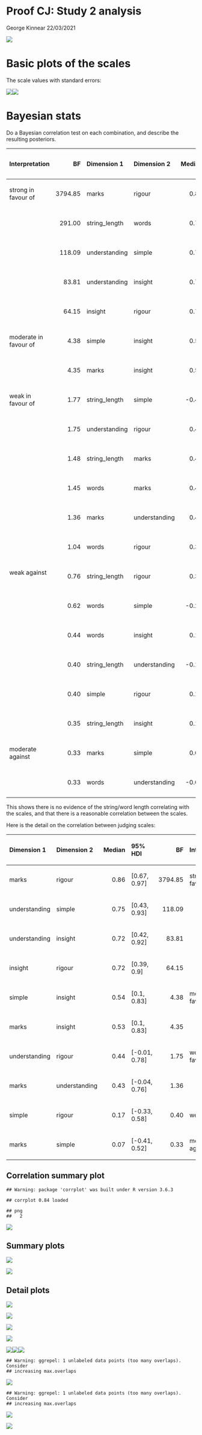 Proof CJ: Study 2 analysis
================
George Kinnear
22/03/2021

![](figs-web/05-study2-analysis/unnamed-chunk-1-1.png)<!-- -->

# Basic plots of the scales

The scale values with standard errors:

![](figs-web/05-study2-analysis/unnamed-chunk-2-1.png)<!-- -->![](figs-web/05-study2-analysis/unnamed-chunk-2-2.png)<!-- -->

# Bayesian stats

Do a Bayesian correlation test on each combination, and describe the
resulting posteriors.

<table class="table table-striped" style="width: auto !important; ">

<thead>

<tr>

<th style="text-align:left;">

Interpretation

</th>

<th style="text-align:right;">

BF

</th>

<th style="text-align:left;">

Dimension 1

</th>

<th style="text-align:left;">

Dimension 2

</th>

<th style="text-align:right;">

Median

</th>

<th style="text-align:left;">

95% HDI

</th>

<th style="text-align:left;">

Visualisation

</th>

</tr>

</thead>

<tbody>

<tr>

<td style="text-align:left;vertical-align: top !important;" rowspan="5">

strong in favour of

</td>

<td style="text-align:right;">

3794.85

</td>

<td style="text-align:left;">

marks

</td>

<td style="text-align:left;">

rigour

</td>

<td style="text-align:right;">

0.86

</td>

<td style="text-align:left;">

\[0.67, 0.97\]

</td>

<td style="text-align:left;">

<svg xmlns="http://www.w3.org/2000/svg" xmlns:xlink="http://www.w3.org/1999/xlink" class="svglite" width="48.00pt" height="12.00pt" viewbox="0 0 48.00 12.00">

<defs>

<style type="text/css">
    .svglite line, .svglite polyline, .svglite polygon, .svglite path, .svglite rect, .svglite circle {
      fill: none;
      stroke: #000000;
      stroke-linecap: round;
      stroke-linejoin: round;
      stroke-miterlimit: 10.00;
    }
  </style>

</defs><rect width="100%" height="100%" style="stroke: none; fill: none;"></rect><defs><clippath id="cpMC4wMHw0OC4wMHwwLjAwfDEyLjAw"><rect x="0.00" y="0.00" width="48.00" height="12.00"></rect></clippath></defs><g clip-path="url(#cpMC4wMHw0OC4wMHwwLjAwfDEyLjAw)">
</g><defs><clippath id="cpMC4wMHw0OC4wMHwyLjg4fDEyLjAw"><rect x="0.00" y="2.88" width="48.00" height="9.12"></rect></clippath></defs><g clip-path="url(#cpMC4wMHw0OC4wMHwyLjg4fDEyLjAw)"><rect x="41.51" y="6.94" width="1.00" height="1.00" style="stroke-width: 0.75; stroke: none; fill: #000000;"></rect><line x1="37.36" y1="7.44" x2="44.58" y2="7.44" style="stroke-width: 0.75;"></line><polyline points="37.36,5.04 37.36,7.44 37.36,9.84 " style="stroke-width: 0.75;"></polyline><polyline points="44.58,9.84 44.58,7.44 44.58,5.04 " style="stroke-width: 0.75;"></polyline><polygon points="40.66,8.79 43.36,8.79 43.36,6.09 40.66,6.09 " style="stroke-width: 0.75; stroke: none; fill: #FF0000;"></polygon><line x1="21.69" y1="12.00" x2="21.69" y2="2.88" style="stroke-width: 0.75; stroke-dasharray: 1.00,3.00;"></line></g>

</svg>

</td>

</tr>

<tr>

<td style="text-align:right;">

291.00

</td>

<td style="text-align:left;">

string\_length

</td>

<td style="text-align:left;">

words

</td>

<td style="text-align:right;">

0.78

</td>

<td style="text-align:left;">

\[0.54, 0.94\]

</td>

<td style="text-align:left;">

<svg xmlns="http://www.w3.org/2000/svg" xmlns:xlink="http://www.w3.org/1999/xlink" class="svglite" width="48.00pt" height="12.00pt" viewbox="0 0 48.00 12.00">

<defs>

<style type="text/css">
    .svglite line, .svglite polyline, .svglite polygon, .svglite path, .svglite rect, .svglite circle {
      fill: none;
      stroke: #000000;
      stroke-linecap: round;
      stroke-linejoin: round;
      stroke-miterlimit: 10.00;
    }
  </style>

</defs><rect width="100%" height="100%" style="stroke: none; fill: none;"></rect><defs><clippath id="cpMC4wMHw0OC4wMHwwLjAwfDEyLjAw"><rect x="0.00" y="0.00" width="48.00" height="12.00"></rect></clippath></defs><g clip-path="url(#cpMC4wMHw0OC4wMHwwLjAwfDEyLjAw)">
</g><defs><clippath id="cpMC4wMHw0OC4wMHwyLjg4fDEyLjAw"><rect x="0.00" y="2.88" width="48.00" height="9.12"></rect></clippath></defs><g clip-path="url(#cpMC4wMHw0OC4wMHwyLjg4fDEyLjAw)"><rect x="39.56" y="6.94" width="1.00" height="1.00" style="stroke-width: 0.75; stroke: none; fill: #000000;"></rect><line x1="34.43" y1="7.44" x2="43.86" y2="7.44" style="stroke-width: 0.75;"></line><polyline points="34.43,5.04 34.43,7.44 34.43,9.84 " style="stroke-width: 0.75;"></polyline><polyline points="43.86,9.84 43.86,7.44 43.86,5.04 " style="stroke-width: 0.75;"></polyline><polygon points="38.71,8.79 41.41,8.79 41.41,6.09 38.71,6.09 " style="stroke-width: 0.75; stroke: none; fill: #FF0000;"></polygon><line x1="21.69" y1="12.00" x2="21.69" y2="2.88" style="stroke-width: 0.75; stroke-dasharray: 1.00,3.00;"></line></g>

</svg>

</td>

</tr>

<tr>

<td style="text-align:right;">

118.09

</td>

<td style="text-align:left;">

understanding

</td>

<td style="text-align:left;">

simple

</td>

<td style="text-align:right;">

0.75

</td>

<td style="text-align:left;">

\[0.43, 0.93\]

</td>

<td style="text-align:left;">

<svg xmlns="http://www.w3.org/2000/svg" xmlns:xlink="http://www.w3.org/1999/xlink" class="svglite" width="48.00pt" height="12.00pt" viewbox="0 0 48.00 12.00">

<defs>

<style type="text/css">
    .svglite line, .svglite polyline, .svglite polygon, .svglite path, .svglite rect, .svglite circle {
      fill: none;
      stroke: #000000;
      stroke-linecap: round;
      stroke-linejoin: round;
      stroke-miterlimit: 10.00;
    }
  </style>

</defs><rect width="100%" height="100%" style="stroke: none; fill: none;"></rect><defs><clippath id="cpMC4wMHw0OC4wMHwwLjAwfDEyLjAw"><rect x="0.00" y="0.00" width="48.00" height="12.00"></rect></clippath></defs><g clip-path="url(#cpMC4wMHw0OC4wMHwwLjAwfDEyLjAw)">
</g><defs><clippath id="cpMC4wMHw0OC4wMHwyLjg4fDEyLjAw"><rect x="0.00" y="2.88" width="48.00" height="9.12"></rect></clippath></defs><g clip-path="url(#cpMC4wMHw0OC4wMHwyLjg4fDEyLjAw)"><rect x="38.76" y="6.94" width="1.00" height="1.00" style="stroke-width: 0.75; stroke: none; fill: #000000;"></rect><line x1="31.87" y1="7.44" x2="43.56" y2="7.44" style="stroke-width: 0.75;"></line><polyline points="31.87,5.04 31.87,7.44 31.87,9.84 " style="stroke-width: 0.75;"></polyline><polyline points="43.56,9.84 43.56,7.44 43.56,5.04 " style="stroke-width: 0.75;"></polyline><polygon points="37.91,8.79 40.61,8.79 40.61,6.09 37.91,6.09 " style="stroke-width: 0.75; stroke: none; fill: #FF0000;"></polygon><line x1="21.69" y1="12.00" x2="21.69" y2="2.88" style="stroke-width: 0.75; stroke-dasharray: 1.00,3.00;"></line></g>

</svg>

</td>

</tr>

<tr>

<td style="text-align:right;">

83.81

</td>

<td style="text-align:left;">

understanding

</td>

<td style="text-align:left;">

insight

</td>

<td style="text-align:right;">

0.72

</td>

<td style="text-align:left;">

\[0.42, 0.92\]

</td>

<td style="text-align:left;">

<svg xmlns="http://www.w3.org/2000/svg" xmlns:xlink="http://www.w3.org/1999/xlink" class="svglite" width="48.00pt" height="12.00pt" viewbox="0 0 48.00 12.00">

<defs>

<style type="text/css">
    .svglite line, .svglite polyline, .svglite polygon, .svglite path, .svglite rect, .svglite circle {
      fill: none;
      stroke: #000000;
      stroke-linecap: round;
      stroke-linejoin: round;
      stroke-miterlimit: 10.00;
    }
  </style>

</defs><rect width="100%" height="100%" style="stroke: none; fill: none;"></rect><defs><clippath id="cpMC4wMHw0OC4wMHwwLjAwfDEyLjAw"><rect x="0.00" y="0.00" width="48.00" height="12.00"></rect></clippath></defs><g clip-path="url(#cpMC4wMHw0OC4wMHwwLjAwfDEyLjAw)">
</g><defs><clippath id="cpMC4wMHw0OC4wMHwyLjg4fDEyLjAw"><rect x="0.00" y="2.88" width="48.00" height="9.12"></rect></clippath></defs><g clip-path="url(#cpMC4wMHw0OC4wMHwyLjg4fDEyLjAw)"><rect x="38.24" y="6.94" width="1.00" height="1.00" style="stroke-width: 0.75; stroke: none; fill: #000000;"></rect><line x1="31.69" y1="7.44" x2="43.38" y2="7.44" style="stroke-width: 0.75;"></line><polyline points="31.69,5.04 31.69,7.44 31.69,9.84 " style="stroke-width: 0.75;"></polyline><polyline points="43.38,9.84 43.38,7.44 43.38,5.04 " style="stroke-width: 0.75;"></polyline><polygon points="37.39,8.79 40.09,8.79 40.09,6.09 37.39,6.09 " style="stroke-width: 0.75; stroke: none; fill: #FF0000;"></polygon><line x1="21.69" y1="12.00" x2="21.69" y2="2.88" style="stroke-width: 0.75; stroke-dasharray: 1.00,3.00;"></line></g>

</svg>

</td>

</tr>

<tr>

<td style="text-align:right;">

64.15

</td>

<td style="text-align:left;">

insight

</td>

<td style="text-align:left;">

rigour

</td>

<td style="text-align:right;">

0.72

</td>

<td style="text-align:left;">

\[0.39, 0.9\]

</td>

<td style="text-align:left;">

<svg xmlns="http://www.w3.org/2000/svg" xmlns:xlink="http://www.w3.org/1999/xlink" class="svglite" width="48.00pt" height="12.00pt" viewbox="0 0 48.00 12.00">

<defs>

<style type="text/css">
    .svglite line, .svglite polyline, .svglite polygon, .svglite path, .svglite rect, .svglite circle {
      fill: none;
      stroke: #000000;
      stroke-linecap: round;
      stroke-linejoin: round;
      stroke-miterlimit: 10.00;
    }
  </style>

</defs><rect width="100%" height="100%" style="stroke: none; fill: none;"></rect><defs><clippath id="cpMC4wMHw0OC4wMHwwLjAwfDEyLjAw"><rect x="0.00" y="0.00" width="48.00" height="12.00"></rect></clippath></defs><g clip-path="url(#cpMC4wMHw0OC4wMHwwLjAwfDEyLjAw)">
</g><defs><clippath id="cpMC4wMHw0OC4wMHwyLjg4fDEyLjAw"><rect x="0.00" y="2.88" width="48.00" height="9.12"></rect></clippath></defs><g clip-path="url(#cpMC4wMHw0OC4wMHwyLjg4fDEyLjAw)"><rect x="38.08" y="6.94" width="1.00" height="1.00" style="stroke-width: 0.75; stroke: none; fill: #000000;"></rect><line x1="30.97" y1="7.44" x2="42.89" y2="7.44" style="stroke-width: 0.75;"></line><polyline points="30.97,5.04 30.97,7.44 30.97,9.84 " style="stroke-width: 0.75;"></polyline><polyline points="42.89,9.84 42.89,7.44 42.89,5.04 " style="stroke-width: 0.75;"></polyline><polygon points="37.23,8.79 39.93,8.79 39.93,6.09 37.23,6.09 " style="stroke-width: 0.75; stroke: none; fill: #FF0000;"></polygon><line x1="21.69" y1="12.00" x2="21.69" y2="2.88" style="stroke-width: 0.75; stroke-dasharray: 1.00,3.00;"></line></g>

</svg>

</td>

</tr>

<tr>

<td style="text-align:left;vertical-align: top !important;" rowspan="2">

moderate in favour of

</td>

<td style="text-align:right;">

4.38

</td>

<td style="text-align:left;">

simple

</td>

<td style="text-align:left;">

insight

</td>

<td style="text-align:right;">

0.54

</td>

<td style="text-align:left;">

\[0.1, 0.83\]

</td>

<td style="text-align:left;">

<svg xmlns="http://www.w3.org/2000/svg" xmlns:xlink="http://www.w3.org/1999/xlink" class="svglite" width="48.00pt" height="12.00pt" viewbox="0 0 48.00 12.00">

<defs>

<style type="text/css">
    .svglite line, .svglite polyline, .svglite polygon, .svglite path, .svglite rect, .svglite circle {
      fill: none;
      stroke: #000000;
      stroke-linecap: round;
      stroke-linejoin: round;
      stroke-miterlimit: 10.00;
    }
  </style>

</defs><rect width="100%" height="100%" style="stroke: none; fill: none;"></rect><defs><clippath id="cpMC4wMHw0OC4wMHwwLjAwfDEyLjAw"><rect x="0.00" y="0.00" width="48.00" height="12.00"></rect></clippath></defs><g clip-path="url(#cpMC4wMHw0OC4wMHwwLjAwfDEyLjAw)">
</g><defs><clippath id="cpMC4wMHw0OC4wMHwyLjg4fDEyLjAw"><rect x="0.00" y="2.88" width="48.00" height="9.12"></rect></clippath></defs><g clip-path="url(#cpMC4wMHw0OC4wMHwyLjg4fDEyLjAw)"><rect x="33.82" y="6.94" width="1.00" height="1.00" style="stroke-width: 0.75; stroke: none; fill: #000000;"></rect><line x1="23.98" y1="7.44" x2="41.12" y2="7.44" style="stroke-width: 0.75;"></line><polyline points="23.98,5.04 23.98,7.44 23.98,9.84 " style="stroke-width: 0.75;"></polyline><polyline points="41.12,9.84 41.12,7.44 41.12,5.04 " style="stroke-width: 0.75;"></polyline><polygon points="32.97,8.79 35.67,8.79 35.67,6.09 32.97,6.09 " style="stroke-width: 0.75; stroke: none; fill: #FF0000;"></polygon><line x1="21.69" y1="12.00" x2="21.69" y2="2.88" style="stroke-width: 0.75; stroke-dasharray: 1.00,3.00;"></line></g>

</svg>

</td>

</tr>

<tr>

<td style="text-align:right;">

4.35

</td>

<td style="text-align:left;">

marks

</td>

<td style="text-align:left;">

insight

</td>

<td style="text-align:right;">

0.53

</td>

<td style="text-align:left;">

\[0.1, 0.83\]

</td>

<td style="text-align:left;">

<svg xmlns="http://www.w3.org/2000/svg" xmlns:xlink="http://www.w3.org/1999/xlink" class="svglite" width="48.00pt" height="12.00pt" viewbox="0 0 48.00 12.00">

<defs>

<style type="text/css">
    .svglite line, .svglite polyline, .svglite polygon, .svglite path, .svglite rect, .svglite circle {
      fill: none;
      stroke: #000000;
      stroke-linecap: round;
      stroke-linejoin: round;
      stroke-miterlimit: 10.00;
    }
  </style>

</defs><rect width="100%" height="100%" style="stroke: none; fill: none;"></rect><defs><clippath id="cpMC4wMHw0OC4wMHwwLjAwfDEyLjAw"><rect x="0.00" y="0.00" width="48.00" height="12.00"></rect></clippath></defs><g clip-path="url(#cpMC4wMHw0OC4wMHwwLjAwfDEyLjAw)">
</g><defs><clippath id="cpMC4wMHw0OC4wMHwyLjg4fDEyLjAw"><rect x="0.00" y="2.88" width="48.00" height="9.12"></rect></clippath></defs><g clip-path="url(#cpMC4wMHw0OC4wMHwyLjg4fDEyLjAw)"><rect x="33.77" y="6.94" width="1.00" height="1.00" style="stroke-width: 0.75; stroke: none; fill: #000000;"></rect><line x1="24.08" y1="7.44" x2="41.34" y2="7.44" style="stroke-width: 0.75;"></line><polyline points="24.08,5.04 24.08,7.44 24.08,9.84 " style="stroke-width: 0.75;"></polyline><polyline points="41.34,9.84 41.34,7.44 41.34,5.04 " style="stroke-width: 0.75;"></polyline><polygon points="32.92,8.79 35.62,8.79 35.62,6.09 32.92,6.09 " style="stroke-width: 0.75; stroke: none; fill: #FF0000;"></polygon><line x1="21.69" y1="12.00" x2="21.69" y2="2.88" style="stroke-width: 0.75; stroke-dasharray: 1.00,3.00;"></line></g>

</svg>

</td>

</tr>

<tr>

<td style="text-align:left;vertical-align: top !important;" rowspan="6">

weak in favour of

</td>

<td style="text-align:right;">

1.77

</td>

<td style="text-align:left;">

string\_length

</td>

<td style="text-align:left;">

simple

</td>

<td style="text-align:right;">

\-0.44

</td>

<td style="text-align:left;">

\[-0.78, -0.02\]

</td>

<td style="text-align:left;">

<svg xmlns="http://www.w3.org/2000/svg" xmlns:xlink="http://www.w3.org/1999/xlink" class="svglite" width="48.00pt" height="12.00pt" viewbox="0 0 48.00 12.00">

<defs>

<style type="text/css">
    .svglite line, .svglite polyline, .svglite polygon, .svglite path, .svglite rect, .svglite circle {
      fill: none;
      stroke: #000000;
      stroke-linecap: round;
      stroke-linejoin: round;
      stroke-miterlimit: 10.00;
    }
  </style>

</defs><rect width="100%" height="100%" style="stroke: none; fill: none;"></rect><defs><clippath id="cpMC4wMHw0OC4wMHwwLjAwfDEyLjAw"><rect x="0.00" y="0.00" width="48.00" height="12.00"></rect></clippath></defs><g clip-path="url(#cpMC4wMHw0OC4wMHwwLjAwfDEyLjAw)">
</g><defs><clippath id="cpMC4wMHw0OC4wMHwyLjg4fDEyLjAw"><rect x="0.00" y="2.88" width="48.00" height="9.12"></rect></clippath></defs><g clip-path="url(#cpMC4wMHw0OC4wMHwyLjg4fDEyLjAw)"><rect x="10.71" y="6.94" width="1.00" height="1.00" style="stroke-width: 0.75; stroke: none; fill: #000000;"></rect><line x1="3.42" y1="7.44" x2="21.11" y2="7.44" style="stroke-width: 0.75;"></line><polyline points="3.42,5.04 3.42,7.44 3.42,9.84 " style="stroke-width: 0.75;"></polyline><polyline points="21.11,9.84 21.11,7.44 21.11,5.04 " style="stroke-width: 0.75;"></polyline><polygon points="9.86,8.79 12.56,8.79 12.56,6.09 9.86,6.09 " style="stroke-width: 0.75; stroke: none; fill: #FF0000;"></polygon><line x1="21.69" y1="12.00" x2="21.69" y2="2.88" style="stroke-width: 0.75; stroke-dasharray: 1.00,3.00;"></line></g>

</svg>

</td>

</tr>

<tr>

<td style="text-align:right;">

1.75

</td>

<td style="text-align:left;">

understanding

</td>

<td style="text-align:left;">

rigour

</td>

<td style="text-align:right;">

0.44

</td>

<td style="text-align:left;">

\[-0.01, 0.78\]

</td>

<td style="text-align:left;">

<svg xmlns="http://www.w3.org/2000/svg" xmlns:xlink="http://www.w3.org/1999/xlink" class="svglite" width="48.00pt" height="12.00pt" viewbox="0 0 48.00 12.00">

<defs>

<style type="text/css">
    .svglite line, .svglite polyline, .svglite polygon, .svglite path, .svglite rect, .svglite circle {
      fill: none;
      stroke: #000000;
      stroke-linecap: round;
      stroke-linejoin: round;
      stroke-miterlimit: 10.00;
    }
  </style>

</defs><rect width="100%" height="100%" style="stroke: none; fill: none;"></rect><defs><clippath id="cpMC4wMHw0OC4wMHwwLjAwfDEyLjAw"><rect x="0.00" y="0.00" width="48.00" height="12.00"></rect></clippath></defs><g clip-path="url(#cpMC4wMHw0OC4wMHwwLjAwfDEyLjAw)">
</g><defs><clippath id="cpMC4wMHw0OC4wMHwyLjg4fDEyLjAw"><rect x="0.00" y="2.88" width="48.00" height="9.12"></rect></clippath></defs><g clip-path="url(#cpMC4wMHw0OC4wMHwyLjg4fDEyLjAw)"><rect x="31.51" y="6.94" width="1.00" height="1.00" style="stroke-width: 0.75; stroke: none; fill: #000000;"></rect><line x1="21.44" y1="7.44" x2="39.95" y2="7.44" style="stroke-width: 0.75;"></line><polyline points="21.44,5.04 21.44,7.44 21.44,9.84 " style="stroke-width: 0.75;"></polyline><polyline points="39.95,9.84 39.95,7.44 39.95,5.04 " style="stroke-width: 0.75;"></polyline><polygon points="30.66,8.79 33.36,8.79 33.36,6.09 30.66,6.09 " style="stroke-width: 0.75; stroke: none; fill: #FF0000;"></polygon><line x1="21.69" y1="12.00" x2="21.69" y2="2.88" style="stroke-width: 0.75; stroke-dasharray: 1.00,3.00;"></line></g>

</svg>

</td>

</tr>

<tr>

<td style="text-align:right;">

1.48

</td>

<td style="text-align:left;">

string\_length

</td>

<td style="text-align:left;">

marks

</td>

<td style="text-align:right;">

0.41

</td>

<td style="text-align:left;">

\[0, 0.78\]

</td>

<td style="text-align:left;">

<svg xmlns="http://www.w3.org/2000/svg" xmlns:xlink="http://www.w3.org/1999/xlink" class="svglite" width="48.00pt" height="12.00pt" viewbox="0 0 48.00 12.00">

<defs>

<style type="text/css">
    .svglite line, .svglite polyline, .svglite polygon, .svglite path, .svglite rect, .svglite circle {
      fill: none;
      stroke: #000000;
      stroke-linecap: round;
      stroke-linejoin: round;
      stroke-miterlimit: 10.00;
    }
  </style>

</defs><rect width="100%" height="100%" style="stroke: none; fill: none;"></rect><defs><clippath id="cpMC4wMHw0OC4wMHwwLjAwfDEyLjAw"><rect x="0.00" y="0.00" width="48.00" height="12.00"></rect></clippath></defs><g clip-path="url(#cpMC4wMHw0OC4wMHwwLjAwfDEyLjAw)">
</g><defs><clippath id="cpMC4wMHw0OC4wMHwyLjg4fDEyLjAw"><rect x="0.00" y="2.88" width="48.00" height="9.12"></rect></clippath></defs><g clip-path="url(#cpMC4wMHw0OC4wMHwyLjg4fDEyLjAw)"><rect x="30.79" y="6.94" width="1.00" height="1.00" style="stroke-width: 0.75; stroke: none; fill: #000000;"></rect><line x1="21.60" y1="7.44" x2="39.96" y2="7.44" style="stroke-width: 0.75;"></line><polyline points="21.60,5.04 21.60,7.44 21.60,9.84 " style="stroke-width: 0.75;"></polyline><polyline points="39.96,9.84 39.96,7.44 39.96,5.04 " style="stroke-width: 0.75;"></polyline><polygon points="29.94,8.79 32.64,8.79 32.64,6.09 29.94,6.09 " style="stroke-width: 0.75; stroke: none; fill: #FF0000;"></polygon><line x1="21.69" y1="12.00" x2="21.69" y2="2.88" style="stroke-width: 0.75; stroke-dasharray: 1.00,3.00;"></line></g>

</svg>

</td>

</tr>

<tr>

<td style="text-align:right;">

1.45

</td>

<td style="text-align:left;">

words

</td>

<td style="text-align:left;">

marks

</td>

<td style="text-align:right;">

0.43

</td>

<td style="text-align:left;">

\[-0.01, 0.79\]

</td>

<td style="text-align:left;">

<svg xmlns="http://www.w3.org/2000/svg" xmlns:xlink="http://www.w3.org/1999/xlink" class="svglite" width="48.00pt" height="12.00pt" viewbox="0 0 48.00 12.00">

<defs>

<style type="text/css">
    .svglite line, .svglite polyline, .svglite polygon, .svglite path, .svglite rect, .svglite circle {
      fill: none;
      stroke: #000000;
      stroke-linecap: round;
      stroke-linejoin: round;
      stroke-miterlimit: 10.00;
    }
  </style>

</defs><rect width="100%" height="100%" style="stroke: none; fill: none;"></rect><defs><clippath id="cpMC4wMHw0OC4wMHwwLjAwfDEyLjAw"><rect x="0.00" y="0.00" width="48.00" height="12.00"></rect></clippath></defs><g clip-path="url(#cpMC4wMHw0OC4wMHwwLjAwfDEyLjAw)">
</g><defs><clippath id="cpMC4wMHw0OC4wMHwyLjg4fDEyLjAw"><rect x="0.00" y="2.88" width="48.00" height="9.12"></rect></clippath></defs><g clip-path="url(#cpMC4wMHw0OC4wMHwyLjg4fDEyLjAw)"><rect x="31.22" y="6.94" width="1.00" height="1.00" style="stroke-width: 0.75; stroke: none; fill: #000000;"></rect><line x1="21.55" y1="7.44" x2="40.23" y2="7.44" style="stroke-width: 0.75;"></line><polyline points="21.55,5.04 21.55,7.44 21.55,9.84 " style="stroke-width: 0.75;"></polyline><polyline points="40.23,9.84 40.23,7.44 40.23,5.04 " style="stroke-width: 0.75;"></polyline><polygon points="30.37,8.79 33.07,8.79 33.07,6.09 30.37,6.09 " style="stroke-width: 0.75; stroke: none; fill: #FF0000;"></polygon><line x1="21.69" y1="12.00" x2="21.69" y2="2.88" style="stroke-width: 0.75; stroke-dasharray: 1.00,3.00;"></line></g>

</svg>

</td>

</tr>

<tr>

<td style="text-align:right;">

1.36

</td>

<td style="text-align:left;">

marks

</td>

<td style="text-align:left;">

understanding

</td>

<td style="text-align:right;">

0.43

</td>

<td style="text-align:left;">

\[-0.04, 0.76\]

</td>

<td style="text-align:left;">

<svg xmlns="http://www.w3.org/2000/svg" xmlns:xlink="http://www.w3.org/1999/xlink" class="svglite" width="48.00pt" height="12.00pt" viewbox="0 0 48.00 12.00">

<defs>

<style type="text/css">
    .svglite line, .svglite polyline, .svglite polygon, .svglite path, .svglite rect, .svglite circle {
      fill: none;
      stroke: #000000;
      stroke-linecap: round;
      stroke-linejoin: round;
      stroke-miterlimit: 10.00;
    }
  </style>

</defs><rect width="100%" height="100%" style="stroke: none; fill: none;"></rect><defs><clippath id="cpMC4wMHw0OC4wMHwwLjAwfDEyLjAw"><rect x="0.00" y="0.00" width="48.00" height="12.00"></rect></clippath></defs><g clip-path="url(#cpMC4wMHw0OC4wMHwwLjAwfDEyLjAw)">
</g><defs><clippath id="cpMC4wMHw0OC4wMHwyLjg4fDEyLjAw"><rect x="0.00" y="2.88" width="48.00" height="9.12"></rect></clippath></defs><g clip-path="url(#cpMC4wMHw0OC4wMHwyLjg4fDEyLjAw)"><rect x="31.27" y="6.94" width="1.00" height="1.00" style="stroke-width: 0.75; stroke: none; fill: #000000;"></rect><line x1="20.75" y1="7.44" x2="39.58" y2="7.44" style="stroke-width: 0.75;"></line><polyline points="20.75,5.04 20.75,7.44 20.75,9.84 " style="stroke-width: 0.75;"></polyline><polyline points="39.58,9.84 39.58,7.44 39.58,5.04 " style="stroke-width: 0.75;"></polyline><polygon points="30.42,8.79 33.12,8.79 33.12,6.09 30.42,6.09 " style="stroke-width: 0.75; stroke: none; fill: #FF0000;"></polygon><line x1="21.69" y1="12.00" x2="21.69" y2="2.88" style="stroke-width: 0.75; stroke-dasharray: 1.00,3.00;"></line></g>

</svg>

</td>

</tr>

<tr>

<td style="text-align:right;">

1.04

</td>

<td style="text-align:left;">

words

</td>

<td style="text-align:left;">

rigour

</td>

<td style="text-align:right;">

0.37

</td>

<td style="text-align:left;">

\[-0.13, 0.71\]

</td>

<td style="text-align:left;">

<svg xmlns="http://www.w3.org/2000/svg" xmlns:xlink="http://www.w3.org/1999/xlink" class="svglite" width="48.00pt" height="12.00pt" viewbox="0 0 48.00 12.00">

<defs>

<style type="text/css">
    .svglite line, .svglite polyline, .svglite polygon, .svglite path, .svglite rect, .svglite circle {
      fill: none;
      stroke: #000000;
      stroke-linecap: round;
      stroke-linejoin: round;
      stroke-miterlimit: 10.00;
    }
  </style>

</defs><rect width="100%" height="100%" style="stroke: none; fill: none;"></rect><defs><clippath id="cpMC4wMHw0OC4wMHwwLjAwfDEyLjAw"><rect x="0.00" y="0.00" width="48.00" height="12.00"></rect></clippath></defs><g clip-path="url(#cpMC4wMHw0OC4wMHwwLjAwfDEyLjAw)">
</g><defs><clippath id="cpMC4wMHw0OC4wMHwyLjg4fDEyLjAw"><rect x="0.00" y="2.88" width="48.00" height="9.12"></rect></clippath></defs><g clip-path="url(#cpMC4wMHw0OC4wMHwyLjg4fDEyLjAw)"><rect x="29.93" y="6.94" width="1.00" height="1.00" style="stroke-width: 0.75; stroke: none; fill: #000000;"></rect><line x1="18.63" y1="7.44" x2="38.49" y2="7.44" style="stroke-width: 0.75;"></line><polyline points="18.63,5.04 18.63,7.44 18.63,9.84 " style="stroke-width: 0.75;"></polyline><polyline points="38.49,9.84 38.49,7.44 38.49,5.04 " style="stroke-width: 0.75;"></polyline><polygon points="29.08,8.79 31.78,8.79 31.78,6.09 29.08,6.09 " style="stroke-width: 0.75; stroke: none; fill: #FF0000;"></polygon><line x1="21.69" y1="12.00" x2="21.69" y2="2.88" style="stroke-width: 0.75; stroke-dasharray: 1.00,3.00;"></line></g>

</svg>

</td>

</tr>

<tr>

<td style="text-align:left;vertical-align: top !important;" rowspan="6">

weak against

</td>

<td style="text-align:right;">

0.76

</td>

<td style="text-align:left;">

string\_length

</td>

<td style="text-align:left;">

rigour

</td>

<td style="text-align:right;">

0.32

</td>

<td style="text-align:left;">

\[-0.1, 0.75\]

</td>

<td style="text-align:left;">

<svg xmlns="http://www.w3.org/2000/svg" xmlns:xlink="http://www.w3.org/1999/xlink" class="svglite" width="48.00pt" height="12.00pt" viewbox="0 0 48.00 12.00">

<defs>

<style type="text/css">
    .svglite line, .svglite polyline, .svglite polygon, .svglite path, .svglite rect, .svglite circle {
      fill: none;
      stroke: #000000;
      stroke-linecap: round;
      stroke-linejoin: round;
      stroke-miterlimit: 10.00;
    }
  </style>

</defs><rect width="100%" height="100%" style="stroke: none; fill: none;"></rect><defs><clippath id="cpMC4wMHw0OC4wMHwwLjAwfDEyLjAw"><rect x="0.00" y="0.00" width="48.00" height="12.00"></rect></clippath></defs><g clip-path="url(#cpMC4wMHw0OC4wMHwwLjAwfDEyLjAw)">
</g><defs><clippath id="cpMC4wMHw0OC4wMHwyLjg4fDEyLjAw"><rect x="0.00" y="2.88" width="48.00" height="9.12"></rect></clippath></defs><g clip-path="url(#cpMC4wMHw0OC4wMHwyLjg4fDEyLjAw)"><rect x="28.69" y="6.94" width="1.00" height="1.00" style="stroke-width: 0.75; stroke: none; fill: #000000;"></rect><line x1="19.29" y1="7.44" x2="39.25" y2="7.44" style="stroke-width: 0.75;"></line><polyline points="19.29,5.04 19.29,7.44 19.29,9.84 " style="stroke-width: 0.75;"></polyline><polyline points="39.25,9.84 39.25,7.44 39.25,5.04 " style="stroke-width: 0.75;"></polyline><polygon points="27.84,8.79 30.54,8.79 30.54,6.09 27.84,6.09 " style="stroke-width: 0.75; stroke: none; fill: #FF0000;"></polygon><line x1="21.69" y1="12.00" x2="21.69" y2="2.88" style="stroke-width: 0.75; stroke-dasharray: 1.00,3.00;"></line></g>

</svg>

</td>

</tr>

<tr>

<td style="text-align:right;">

0.62

</td>

<td style="text-align:left;">

words

</td>

<td style="text-align:left;">

simple

</td>

<td style="text-align:right;">

\-0.29

</td>

<td style="text-align:left;">

\[-0.7, 0.17\]

</td>

<td style="text-align:left;">

<svg xmlns="http://www.w3.org/2000/svg" xmlns:xlink="http://www.w3.org/1999/xlink" class="svglite" width="48.00pt" height="12.00pt" viewbox="0 0 48.00 12.00">

<defs>

<style type="text/css">
    .svglite line, .svglite polyline, .svglite polygon, .svglite path, .svglite rect, .svglite circle {
      fill: none;
      stroke: #000000;
      stroke-linecap: round;
      stroke-linejoin: round;
      stroke-miterlimit: 10.00;
    }
  </style>

</defs><rect width="100%" height="100%" style="stroke: none; fill: none;"></rect><defs><clippath id="cpMC4wMHw0OC4wMHwwLjAwfDEyLjAw"><rect x="0.00" y="0.00" width="48.00" height="12.00"></rect></clippath></defs><g clip-path="url(#cpMC4wMHw0OC4wMHwwLjAwfDEyLjAw)">
</g><defs><clippath id="cpMC4wMHw0OC4wMHwyLjg4fDEyLjAw"><rect x="0.00" y="2.88" width="48.00" height="9.12"></rect></clippath></defs><g clip-path="url(#cpMC4wMHw0OC4wMHwyLjg4fDEyLjAw)"><rect x="14.34" y="6.94" width="1.00" height="1.00" style="stroke-width: 0.75; stroke: none; fill: #000000;"></rect><line x1="5.23" y1="7.44" x2="25.61" y2="7.44" style="stroke-width: 0.75;"></line><polyline points="5.23,5.04 5.23,7.44 5.23,9.84 " style="stroke-width: 0.75;"></polyline><polyline points="25.61,9.84 25.61,7.44 25.61,5.04 " style="stroke-width: 0.75;"></polyline><polygon points="13.49,8.79 16.19,8.79 16.19,6.09 13.49,6.09 " style="stroke-width: 0.75; stroke: none; fill: #FF0000;"></polygon><line x1="21.69" y1="12.00" x2="21.69" y2="2.88" style="stroke-width: 0.75; stroke-dasharray: 1.00,3.00;"></line></g>

</svg>

</td>

</tr>

<tr>

<td style="text-align:right;">

0.44

</td>

<td style="text-align:left;">

words

</td>

<td style="text-align:left;">

insight

</td>

<td style="text-align:right;">

0.19

</td>

<td style="text-align:left;">

\[-0.29, 0.62\]

</td>

<td style="text-align:left;">

<svg xmlns="http://www.w3.org/2000/svg" xmlns:xlink="http://www.w3.org/1999/xlink" class="svglite" width="48.00pt" height="12.00pt" viewbox="0 0 48.00 12.00">

<defs>

<style type="text/css">
    .svglite line, .svglite polyline, .svglite polygon, .svglite path, .svglite rect, .svglite circle {
      fill: none;
      stroke: #000000;
      stroke-linecap: round;
      stroke-linejoin: round;
      stroke-miterlimit: 10.00;
    }
  </style>

</defs><rect width="100%" height="100%" style="stroke: none; fill: none;"></rect><defs><clippath id="cpMC4wMHw0OC4wMHwwLjAwfDEyLjAw"><rect x="0.00" y="0.00" width="48.00" height="12.00"></rect></clippath></defs><g clip-path="url(#cpMC4wMHw0OC4wMHwwLjAwfDEyLjAw)">
</g><defs><clippath id="cpMC4wMHw0OC4wMHwyLjg4fDEyLjAw"><rect x="0.00" y="2.88" width="48.00" height="9.12"></rect></clippath></defs><g clip-path="url(#cpMC4wMHw0OC4wMHwyLjg4fDEyLjAw)"><rect x="25.69" y="6.94" width="1.00" height="1.00" style="stroke-width: 0.75; stroke: none; fill: #000000;"></rect><line x1="14.83" y1="7.44" x2="36.32" y2="7.44" style="stroke-width: 0.75;"></line><polyline points="14.83,5.04 14.83,7.44 14.83,9.84 " style="stroke-width: 0.75;"></polyline><polyline points="36.32,9.84 36.32,7.44 36.32,5.04 " style="stroke-width: 0.75;"></polyline><polygon points="24.84,8.79 27.54,8.79 27.54,6.09 24.84,6.09 " style="stroke-width: 0.75; stroke: none; fill: #FF0000;"></polygon><line x1="21.69" y1="12.00" x2="21.69" y2="2.88" style="stroke-width: 0.75; stroke-dasharray: 1.00,3.00;"></line></g>

</svg>

</td>

</tr>

<tr>

<td style="text-align:right;">

0.40

</td>

<td style="text-align:left;">

string\_length

</td>

<td style="text-align:left;">

understanding

</td>

<td style="text-align:right;">

\-0.17

</td>

<td style="text-align:left;">

\[-0.6, 0.31\]

</td>

<td style="text-align:left;">

<svg xmlns="http://www.w3.org/2000/svg" xmlns:xlink="http://www.w3.org/1999/xlink" class="svglite" width="48.00pt" height="12.00pt" viewbox="0 0 48.00 12.00">

<defs>

<style type="text/css">
    .svglite line, .svglite polyline, .svglite polygon, .svglite path, .svglite rect, .svglite circle {
      fill: none;
      stroke: #000000;
      stroke-linecap: round;
      stroke-linejoin: round;
      stroke-miterlimit: 10.00;
    }
  </style>

</defs><rect width="100%" height="100%" style="stroke: none; fill: none;"></rect><defs><clippath id="cpMC4wMHw0OC4wMHwwLjAwfDEyLjAw"><rect x="0.00" y="0.00" width="48.00" height="12.00"></rect></clippath></defs><g clip-path="url(#cpMC4wMHw0OC4wMHwwLjAwfDEyLjAw)">
</g><defs><clippath id="cpMC4wMHw0OC4wMHwyLjg4fDEyLjAw"><rect x="0.00" y="2.88" width="48.00" height="9.12"></rect></clippath></defs><g clip-path="url(#cpMC4wMHw0OC4wMHwyLjg4fDEyLjAw)"><rect x="17.24" y="6.94" width="1.00" height="1.00" style="stroke-width: 0.75; stroke: none; fill: #000000;"></rect><line x1="7.63" y1="7.44" x2="28.91" y2="7.44" style="stroke-width: 0.75;"></line><polyline points="7.63,5.04 7.63,7.44 7.63,9.84 " style="stroke-width: 0.75;"></polyline><polyline points="28.91,9.84 28.91,7.44 28.91,5.04 " style="stroke-width: 0.75;"></polyline><polygon points="16.39,8.79 19.09,8.79 19.09,6.09 16.39,6.09 " style="stroke-width: 0.75; stroke: none; fill: #FF0000;"></polygon><line x1="21.69" y1="12.00" x2="21.69" y2="2.88" style="stroke-width: 0.75; stroke-dasharray: 1.00,3.00;"></line></g>

</svg>

</td>

</tr>

<tr>

<td style="text-align:right;">

0.40

</td>

<td style="text-align:left;">

simple

</td>

<td style="text-align:left;">

rigour

</td>

<td style="text-align:right;">

0.17

</td>

<td style="text-align:left;">

\[-0.33, 0.58\]

</td>

<td style="text-align:left;">

<svg xmlns="http://www.w3.org/2000/svg" xmlns:xlink="http://www.w3.org/1999/xlink" class="svglite" width="48.00pt" height="12.00pt" viewbox="0 0 48.00 12.00">

<defs>

<style type="text/css">
    .svglite line, .svglite polyline, .svglite polygon, .svglite path, .svglite rect, .svglite circle {
      fill: none;
      stroke: #000000;
      stroke-linecap: round;
      stroke-linejoin: round;
      stroke-miterlimit: 10.00;
    }
  </style>

</defs><rect width="100%" height="100%" style="stroke: none; fill: none;"></rect><defs><clippath id="cpMC4wMHw0OC4wMHwwLjAwfDEyLjAw"><rect x="0.00" y="0.00" width="48.00" height="12.00"></rect></clippath></defs><g clip-path="url(#cpMC4wMHw0OC4wMHwwLjAwfDEyLjAw)">
</g><defs><clippath id="cpMC4wMHw0OC4wMHwyLjg4fDEyLjAw"><rect x="0.00" y="2.88" width="48.00" height="9.12"></rect></clippath></defs><g clip-path="url(#cpMC4wMHw0OC4wMHwyLjg4fDEyLjAw)"><rect x="25.18" y="6.94" width="1.00" height="1.00" style="stroke-width: 0.75; stroke: none; fill: #000000;"></rect><line x1="13.91" y1="7.44" x2="35.34" y2="7.44" style="stroke-width: 0.75;"></line><polyline points="13.91,5.04 13.91,7.44 13.91,9.84 " style="stroke-width: 0.75;"></polyline><polyline points="35.34,9.84 35.34,7.44 35.34,5.04 " style="stroke-width: 0.75;"></polyline><polygon points="24.33,8.79 27.03,8.79 27.03,6.09 24.33,6.09 " style="stroke-width: 0.75; stroke: none; fill: #FF0000;"></polygon><line x1="21.69" y1="12.00" x2="21.69" y2="2.88" style="stroke-width: 0.75; stroke-dasharray: 1.00,3.00;"></line></g>

</svg>

</td>

</tr>

<tr>

<td style="text-align:right;">

0.35

</td>

<td style="text-align:left;">

string\_length

</td>

<td style="text-align:left;">

insight

</td>

<td style="text-align:right;">

0.10

</td>

<td style="text-align:left;">

\[-0.39, 0.54\]

</td>

<td style="text-align:left;">

<svg xmlns="http://www.w3.org/2000/svg" xmlns:xlink="http://www.w3.org/1999/xlink" class="svglite" width="48.00pt" height="12.00pt" viewbox="0 0 48.00 12.00">

<defs>

<style type="text/css">
    .svglite line, .svglite polyline, .svglite polygon, .svglite path, .svglite rect, .svglite circle {
      fill: none;
      stroke: #000000;
      stroke-linecap: round;
      stroke-linejoin: round;
      stroke-miterlimit: 10.00;
    }
  </style>

</defs><rect width="100%" height="100%" style="stroke: none; fill: none;"></rect><defs><clippath id="cpMC4wMHw0OC4wMHwwLjAwfDEyLjAw"><rect x="0.00" y="0.00" width="48.00" height="12.00"></rect></clippath></defs><g clip-path="url(#cpMC4wMHw0OC4wMHwwLjAwfDEyLjAw)">
</g><defs><clippath id="cpMC4wMHw0OC4wMHwyLjg4fDEyLjAw"><rect x="0.00" y="2.88" width="48.00" height="9.12"></rect></clippath></defs><g clip-path="url(#cpMC4wMHw0OC4wMHwyLjg4fDEyLjAw)"><rect x="23.51" y="6.94" width="1.00" height="1.00" style="stroke-width: 0.75; stroke: none; fill: #000000;"></rect><line x1="12.47" y1="7.44" x2="34.50" y2="7.44" style="stroke-width: 0.75;"></line><polyline points="12.47,5.04 12.47,7.44 12.47,9.84 " style="stroke-width: 0.75;"></polyline><polyline points="34.50,9.84 34.50,7.44 34.50,5.04 " style="stroke-width: 0.75;"></polyline><polygon points="22.66,8.79 25.36,8.79 25.36,6.09 22.66,6.09 " style="stroke-width: 0.75; stroke: none; fill: #FF0000;"></polygon><line x1="21.69" y1="12.00" x2="21.69" y2="2.88" style="stroke-width: 0.75; stroke-dasharray: 1.00,3.00;"></line></g>

</svg>

</td>

</tr>

<tr>

<td style="text-align:left;vertical-align: top !important;" rowspan="2">

moderate against

</td>

<td style="text-align:right;">

0.33

</td>

<td style="text-align:left;">

marks

</td>

<td style="text-align:left;">

simple

</td>

<td style="text-align:right;">

0.07

</td>

<td style="text-align:left;">

\[-0.41, 0.52\]

</td>

<td style="text-align:left;">

<svg xmlns="http://www.w3.org/2000/svg" xmlns:xlink="http://www.w3.org/1999/xlink" class="svglite" width="48.00pt" height="12.00pt" viewbox="0 0 48.00 12.00">

<defs>

<style type="text/css">
    .svglite line, .svglite polyline, .svglite polygon, .svglite path, .svglite rect, .svglite circle {
      fill: none;
      stroke: #000000;
      stroke-linecap: round;
      stroke-linejoin: round;
      stroke-miterlimit: 10.00;
    }
  </style>

</defs><rect width="100%" height="100%" style="stroke: none; fill: none;"></rect><defs><clippath id="cpMC4wMHw0OC4wMHwwLjAwfDEyLjAw"><rect x="0.00" y="0.00" width="48.00" height="12.00"></rect></clippath></defs><g clip-path="url(#cpMC4wMHw0OC4wMHwwLjAwfDEyLjAw)">
</g><defs><clippath id="cpMC4wMHw0OC4wMHwyLjg4fDEyLjAw"><rect x="0.00" y="2.88" width="48.00" height="9.12"></rect></clippath></defs><g clip-path="url(#cpMC4wMHw0OC4wMHwyLjg4fDEyLjAw)"><rect x="22.76" y="6.94" width="1.00" height="1.00" style="stroke-width: 0.75; stroke: none; fill: #000000;"></rect><line x1="12.14" y1="7.44" x2="33.93" y2="7.44" style="stroke-width: 0.75;"></line><polyline points="12.14,5.04 12.14,7.44 12.14,9.84 " style="stroke-width: 0.75;"></polyline><polyline points="33.93,9.84 33.93,7.44 33.93,5.04 " style="stroke-width: 0.75;"></polyline><polygon points="21.91,8.79 24.61,8.79 24.61,6.09 21.91,6.09 " style="stroke-width: 0.75; stroke: none; fill: #FF0000;"></polygon><line x1="21.69" y1="12.00" x2="21.69" y2="2.88" style="stroke-width: 0.75; stroke-dasharray: 1.00,3.00;"></line></g>

</svg>

</td>

</tr>

<tr>

<td style="text-align:right;">

0.33

</td>

<td style="text-align:left;">

words

</td>

<td style="text-align:left;">

understanding

</td>

<td style="text-align:right;">

\-0.06

</td>

<td style="text-align:left;">

\[-0.5, 0.41\]

</td>

<td style="text-align:left;">

<svg xmlns="http://www.w3.org/2000/svg" xmlns:xlink="http://www.w3.org/1999/xlink" class="svglite" width="48.00pt" height="12.00pt" viewbox="0 0 48.00 12.00">

<defs>

<style type="text/css">
    .svglite line, .svglite polyline, .svglite polygon, .svglite path, .svglite rect, .svglite circle {
      fill: none;
      stroke: #000000;
      stroke-linecap: round;
      stroke-linejoin: round;
      stroke-miterlimit: 10.00;
    }
  </style>

</defs><rect width="100%" height="100%" style="stroke: none; fill: none;"></rect><defs><clippath id="cpMC4wMHw0OC4wMHwwLjAwfDEyLjAw"><rect x="0.00" y="0.00" width="48.00" height="12.00"></rect></clippath></defs><g clip-path="url(#cpMC4wMHw0OC4wMHwwLjAwfDEyLjAw)">
</g><defs><clippath id="cpMC4wMHw0OC4wMHwyLjg4fDEyLjAw"><rect x="0.00" y="2.88" width="48.00" height="9.12"></rect></clippath></defs><g clip-path="url(#cpMC4wMHw0OC4wMHwyLjg4fDEyLjAw)"><rect x="19.74" y="6.94" width="1.00" height="1.00" style="stroke-width: 0.75; stroke: none; fill: #000000;"></rect><line x1="9.92" y1="7.44" x2="31.23" y2="7.44" style="stroke-width: 0.75;"></line><polyline points="9.92,5.04 9.92,7.44 9.92,9.84 " style="stroke-width: 0.75;"></polyline><polyline points="31.23,9.84 31.23,7.44 31.23,5.04 " style="stroke-width: 0.75;"></polyline><polygon points="18.89,8.79 21.59,8.79 21.59,6.09 18.89,6.09 " style="stroke-width: 0.75; stroke: none; fill: #FF0000;"></polygon><line x1="21.69" y1="12.00" x2="21.69" y2="2.88" style="stroke-width: 0.75; stroke-dasharray: 1.00,3.00;"></line></g>

</svg>

</td>

</tr>

</tbody>

</table>

This shows there is no evidence of the string/word length correlating
with the scales, and that there is a reasonable correlation between the
scales.

Here is the detail on the correlation between judging scales:

<table class="table" style="width: auto !important; ">

<thead>

<tr>

<th style="text-align:left;">

Dimension 1

</th>

<th style="text-align:left;">

Dimension 2

</th>

<th style="text-align:right;">

Median

</th>

<th style="text-align:left;">

95% HDI

</th>

<th style="text-align:right;">

BF

</th>

<th style="text-align:left;">

Interpretation

</th>

</tr>

</thead>

<tbody>

<tr>

<td style="text-align:left;">

marks

</td>

<td style="text-align:left;">

rigour

</td>

<td style="text-align:right;">

0.86

</td>

<td style="text-align:left;">

\[0.67, 0.97\]

</td>

<td style="text-align:right;">

3794.85

</td>

<td style="text-align:left;">

strong in favour of

</td>

</tr>

<tr>

<td style="text-align:left;">

understanding

</td>

<td style="text-align:left;">

simple

</td>

<td style="text-align:right;">

0.75

</td>

<td style="text-align:left;">

\[0.43, 0.93\]

</td>

<td style="text-align:right;">

118.09

</td>

<td style="text-align:left;">

</td>

</tr>

<tr>

<td style="text-align:left;">

understanding

</td>

<td style="text-align:left;">

insight

</td>

<td style="text-align:right;">

0.72

</td>

<td style="text-align:left;">

\[0.42, 0.92\]

</td>

<td style="text-align:right;">

83.81

</td>

<td style="text-align:left;">

</td>

</tr>

<tr>

<td style="text-align:left;">

insight

</td>

<td style="text-align:left;">

rigour

</td>

<td style="text-align:right;">

0.72

</td>

<td style="text-align:left;">

\[0.39, 0.9\]

</td>

<td style="text-align:right;">

64.15

</td>

<td style="text-align:left;">

</td>

</tr>

<tr>

<td style="text-align:left;">

simple

</td>

<td style="text-align:left;">

insight

</td>

<td style="text-align:right;">

0.54

</td>

<td style="text-align:left;">

\[0.1, 0.83\]

</td>

<td style="text-align:right;">

4.38

</td>

<td style="text-align:left;">

moderate in favour of

</td>

</tr>

<tr>

<td style="text-align:left;">

marks

</td>

<td style="text-align:left;">

insight

</td>

<td style="text-align:right;">

0.53

</td>

<td style="text-align:left;">

\[0.1, 0.83\]

</td>

<td style="text-align:right;">

4.35

</td>

<td style="text-align:left;">

</td>

</tr>

<tr>

<td style="text-align:left;">

understanding

</td>

<td style="text-align:left;">

rigour

</td>

<td style="text-align:right;">

0.44

</td>

<td style="text-align:left;">

\[-0.01, 0.78\]

</td>

<td style="text-align:right;">

1.75

</td>

<td style="text-align:left;">

weak in favour of

</td>

</tr>

<tr>

<td style="text-align:left;">

marks

</td>

<td style="text-align:left;">

understanding

</td>

<td style="text-align:right;">

0.43

</td>

<td style="text-align:left;">

\[-0.04, 0.76\]

</td>

<td style="text-align:right;">

1.36

</td>

<td style="text-align:left;">

</td>

</tr>

<tr>

<td style="text-align:left;">

simple

</td>

<td style="text-align:left;">

rigour

</td>

<td style="text-align:right;">

0.17

</td>

<td style="text-align:left;">

\[-0.33, 0.58\]

</td>

<td style="text-align:right;">

0.40

</td>

<td style="text-align:left;">

weak against

</td>

</tr>

<tr>

<td style="text-align:left;">

marks

</td>

<td style="text-align:left;">

simple

</td>

<td style="text-align:right;">

0.07

</td>

<td style="text-align:left;">

\[-0.41, 0.52\]

</td>

<td style="text-align:right;">

0.33

</td>

<td style="text-align:left;">

moderate against

</td>

</tr>

</tbody>

</table>

## Correlation summary plot

    ## Warning: package 'corrplot' was built under R version 3.6.3

    ## corrplot 0.84 loaded

    ## png 
    ##   2

![](figs-web/05-study2-analysis/unnamed-chunk-7-1.png)<!-- -->

## Summary plots

![](figs-web/05-study2-analysis/unnamed-chunk-8-1.png)<!-- -->

![](figs-web/05-study2-analysis/unnamed-chunk-9-1.png)<!-- -->

## Detail plots

![](figs-web/05-study2-analysis/unnamed-chunk-11-1.png)<!-- -->

![](figs-web/05-study2-analysis/unnamed-chunk-12-1.png)<!-- -->

![](figs-web/05-study2-analysis/unnamed-chunk-13-1.png)<!-- -->

![](figs-web/05-study2-analysis/unnamed-chunk-14-1.png)<!-- -->

![](figs-web/05-study2-analysis/unnamed-chunk-15-1.png)<!-- -->![](figs-web/05-study2-analysis/unnamed-chunk-15-2.png)<!-- -->![](figs-web/05-study2-analysis/unnamed-chunk-15-3.png)<!-- -->

    ## Warning: ggrepel: 1 unlabeled data points (too many overlaps). Consider
    ## increasing max.overlaps

![](figs-web/05-study2-analysis/unnamed-chunk-16-1.png)<!-- -->

    ## Warning: ggrepel: 1 unlabeled data points (too many overlaps). Consider
    ## increasing max.overlaps

![](figs-web/05-study2-analysis/unnamed-chunk-16-2.png)<!-- -->

![](figs-web/05-study2-analysis/unnamed-chunk-17-1.png)<!-- -->
